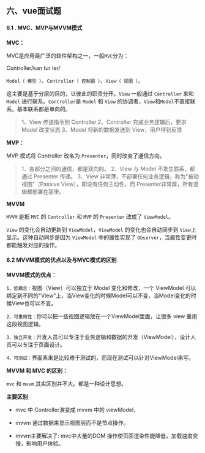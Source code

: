 ## 六、vue面试题

#### 6.1 . MVC、MVP与MVVM模式

**MVC：**

MVC是应用最广泛的软件架构之一，一般`MVC`分为：

Controller/kan  tur ler/

`Model（ 模型 ）`、`Controller（ 控制器 ）`、`View（ 视图 ）`。

这主要是基于分层的目的，让彼此的职责分开。`View` 一般通过 `Controller` 来和 `Model` 进行联系。`Controller`是 `Model` 和 `View` 的协调者，`View`和`Model`不直接联系。基本联系都是单向的。


> 1、View 传送指令到 Controller
> 2、Controller 完成业务逻辑后，要求 Model 改变状态
> 3、Model 将新的数据发送到 View，用户得到反馈

**MVP：**

MVP 模式将 Controller 改名为 `Presenter`，同时改变了通信方向。

> 1、各部分之间的通信，都是双向的。
> 2、View 与 Model 不发生联系，都通过 Presenter 传递。
> 3、View 非常薄，不部署任何业务逻辑，称为"被动视图"（Passive View），即没有任何主动性，而 Presenter非常厚，所有逻辑都部署在那里。

**MVVM**

`MVVM` 是把 `MVC` 的 `Controller` 和 `MVP` 的 `Presenter` 改成了 `ViewModel`。

`View` 的变化会自动更新到 `ViewModel`，`ViewModel` 的变化也会自动同步到 `View`上显示。这种自动同步是因为 `ViewModel` 中的属性实现了 `Observer`，当属性变更时都能触发对应的操作。

#### 6.2 MVVM模式的优点以及与MVC模式的区别

**MVVM模式的优点：**

`1、低耦合：`视图（View）可以独立于 Model 变化和修改，一个 ViewModel 可以绑定到不同的"View"上，当View变化的时候Model可以不变，当Model变化的时候View也可以不变。

`2、可重用性：`你可以把一些视图逻辑放在一个ViewModel里面，让很多 view 重用这段视图逻辑。

`3、独立开发：`开发人员可以专注于业务逻辑和数据的开发（ViewModel），设计人员可以专注于页面设计。

`4、可测试：`界面素来是比较难于测试的，而现在测试可以针对ViewModel来写。

**MVVM 和 MVC 的区别：**

`mvc` 和 `mvvm` 其实区别并不大。都是一种设计思想。

**主要区别**

- mvc 中 Controller演变成 mvvm 中的 viewModel，

- mvvm 通过数据来显示视图层而不是节点操作。
- mvvm主要解决了: mvc中大量的DOM 操作使页面渲染性能降低，加载速度变慢，影响用户体验。